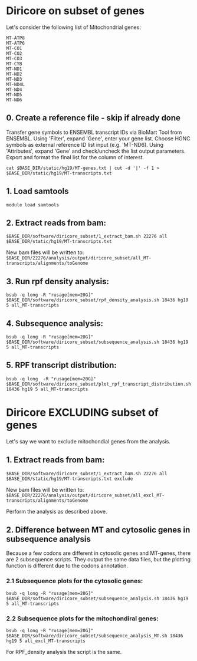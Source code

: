 # Diricore on subset of genes

Let's consider the following list of Mitochondrial genes: 

```
MT-ATP8
MT-ATP6
MT-CO1
MT-CO2
MT-CO3
MT-CYB
MT-ND1
MT-ND2
MT-ND3
MT-ND4L
MT-ND4
MT-ND5
MT-ND6
```


## 0. Create a reference file - skip if already done

Transfer gene symbols to ENSEMBL transcript IDs via BioMart Tool from ENSEMBL.
Using 'Filter', expand 'Gene', enter your gene list. Choose HGNC symbols as external reference ID list input (e.g. 'MT-ND6).
Using 'Attributes', expand 'Gene' and check/uncheck the list output parameters.
Export and format the final list for the column of interest.

```
cat $BASE_DIR/static/hg19/MT-genes.txt | cut -d '|' -f 1 > $BASE_DIR/static/hg19/MT-transcripts.txt
```

## 1. Load samtools

```
module load samtools
```

## 2. Extract reads from bam: 

```
$BASE_DIR/software/diricore_subset/1_extract_bam.sh 22276 all $BASE_DIR/static/hg19/MT-transcripts.txt
```

New bam files will be written to: `$BASE_DIR/22276/analysis/output/diricore_subset/all_MT-transcripts/alignments/toGenome`

## 3. Run rpf density analysis: 

```
bsub -q long -R "rusage[mem=20G]" $BASE_DIR/software/diricore_subset/rpf_density_analysis.sh 18436 hg19 5 all_MT-transcripts
```

## 4. Subsequence analysis:

```
bsub -q long -R "rusage[mem=20G]" $BASE_DIR/software/diricore_subset/subsequence_analysis.sh 18436 hg19 5 all_MT-transcripts
```

## 5. RPF transcript distribution:

```
bsub -q long  -R "rusage[mem=20G]" $BASE_DIR/software/diricore_subset/plot_rpf_transcript_distribution.sh 18436 hg19 5 all_MT-transcripts
```

# Diricore EXCLUDING subset of genes

Let's say we want to exclude mitochondial genes from the analysis.

## 1. Extract reads from bam: 

```
$BASE_DIR/software/diricore_subset/1_extract_bam.sh 22276 all $BASE_DIR/static/hg19/MT-transcripts.txt exclude
```

New bam files will be written to: `$BASE_DIR/22276/analysis/output/diricore_subset/all_excl_MT-transcripts/alignments/toGenome`

Perform the analysis as described above.

## 2. Difference between MT and cytosolic genes in subsequence analysis

Because a few codons are different in cytosolic genes and MT-genes, there are 2 subsequence scripts. They output the same data files, but the plotting function is different due to the codons annotation. 

### 2.1 Subsequence plots for the cytosolic genes: 

```
bsub -q long -R "rusage[mem=20G]" $BASE_DIR/software/diricore_subset/subsequence_analysis.sh 18436 hg19 5 all_MT-transcripts
```

### 2.2 Subsequence plots for the mitochondiral genes: 

```
bsub -q long -R "rusage[mem=20G]" $BASE_DIR/software/diricore_subset/subsequence_analysis_MT.sh 18436 hg19 5 all_excl_MT-transcripts
```

For RPF_density analysis the script is the same.
